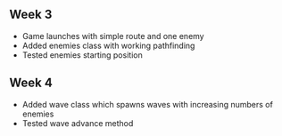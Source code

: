 ## Week 3

- Game launches with simple route and one enemy
- Added enemies class with working pathfinding
- Tested enemies starting position

## Week 4

- Added wave class which spawns waves with increasing numbers of enemies
- Tested wave advance method
